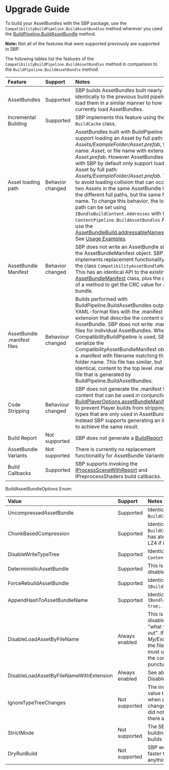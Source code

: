# Upgrade Guide

To build your AssetBundles with the SBP package, use the `CompatibilityBuildPipeline.BuildAssetBundles` method wherever you used the [BuildPipeline.BuildAssetBundle](https://docs.unity3d.com/ScriptReference/BuildPipeline.BuildAssetBundles.html) method.

**Note:** Not all of the features that were supported previously are supported in SBP.

The following tables list the features of the `CompatibilityBuildPipeline.BuildAssetBundles` method in comparison to the `BuildPipeline.BuildAssetBundle` method.

| Feature| Support | Notes |
|:---|:---|:---|
| AssetBundles| Supported | SBP builds AssetBundles built nearly identically to the previous build pipeline. You load them in a similar manner to how you currently load AssetBundles.  |
| Incremental Building | Supported | SBP implements this feature using the new `BuildCache` class. |
| Asset loading path| Behavior changed | AssetBundles built with BuildPipeline today support loading an Asset by full path: *Assets/ExampleFolder/Asset.prefab*, file name: *Asset*, or file name with extension: *Asset.prefab*. However AssetBundles built with SBP by default only support loading an Asset by full path: *Assets/ExampleFolder/Asset.prefab*. This is to avoid loading collision that can occur if two Assets in the same AssetBundle have the different full paths, but the same file name. To change this behavior, the loading path can be set using `IBundleBuildContent.Addresses` with the `ContentPipeline.BuildAssetBundles` API or use the [AssetBundleBuild.addressableNames](https://docs.unity3d.com/ScriptReference/AssetBundleBuild-addressableNames.html) field. See [Usage Examples](UsageExamples.md). |
| AssetBundle Manifest | Behavior changed | SBP does not write an AssetBundle storing the AssetBundleManifest object. SBP implements replacement functionality with the class `CompatibilityAssetBundleManifest`. This has an identical API to the existing [AssetBundleManifest](https://docs.unity3d.com/ScriptReference/AssetBundleManifest.html) class, plus the addition of a method to get the CRC value for a bundle.|
| AssetBundle .manifest files | Behaviour changed | Builds performed with BuildPipeline.BuildAssetBundles output YAML-format files with the .manifest file extension that describe the content of each AssetBundle.  SBP does not write .manifest files for individual AssetBundles. When CompatibilityBuildPipeline is used, SBP will serialize the CompatibilityAssetBundleManifest object to a .manifest with filename matching the build folder name. This file has similar, but not identical, content to the top level .manifest file that is generated by BuildPipeline.BuildAssetBundles. |
| Code Stripping | Behaviour changed | SBP does not generate the .manifest file content that can be used in conjunction with [BuildPlayerOptions.assetBundleManifestPath](https://docs.unity3d.com/ScriptReference/BuildPlayerOptions-assetBundleManifestPath.html) to prevent Player builds from stripping out types that are only used in AssetBundles.  Instead SBP supports generating an link.xml to achieve the same result.|
| Build Report | Not supported | SBP does not generate a [BuildReport](https://docs.unity3d.com/ScriptReference/Build.Reporting.BuildReport.html) file. |
| AssetBundle Variants| Not supported | There is currently no replacement functionality for AssetBundle Variants. |
| Build Callbacks | Supported | SBP supports invoking the [IProcessSceneWithReport](https://docs.unity3d.com/ScriptReference/Build.IProcessSceneWithReport.html) and IPreprocessShaders build callbacks. |

BuildAssetBundleOptions Enum:

| Value| Support | Notes |
|:---|:---|:---|
| UncompressedAssetBundle| Supported | Identical to using `BuildCompression.DefaultUncompressed`. |
| ChunkBasedCompression | Supported | Identical to using `BuildCompression.DefaultLZ4`. **Note:** This has always been LZ4HC in the Editor, and LZ4 if it was recompressed at Runtime. |
| DisableWriteTypeTree | Supported | Identical to using `ContentBuildFlags.DisableWriteTypeTree`. |
| DeterministicAssetBundle | Supported | This is enabled by default, and it can’t be disabled. SBP builds deterministically. |
| ForceRebuildAssetBundle | Supported | Identical to using `IBuildParameters.UseCache = false;`. |
| AppendHashToAssetBundleName | Supported | Identical to using `IBundleBuildParameters.AppendHash = true;`. |
| DisableLoadAssetByFileName | Always enabled | This is enabled by default, and can’t be disabled. SBP is strict about the rule: "what you pass in is exactly what you get out". If you pass in *My/Example1/Example2/Asset.asset* as the file name to use to load the Asset, you must use that identifier exactly, including the correct upper and lower case, and all punctuation. |
| DisableLoadAssetByFileNameWithExtension | Always enabled | See above details on DisableLoadAssetByFileName. |
| IgnoreTypeTreeChanges | Not supported | The incremental build system used this value to prevent rebuilding AssetBundles when an Asset's serialization layout changed, but the data for the Asset itself did not change. SBP currently rebuilds if there are any changes. |
| StrictMode | Not supported | The SBP is stricter about properly building AssetBundles and knowing when builds fail.  |
| DryRunBuild | Not supported | SBP works fundamentally differently. It is faster to do a full build to determine if anything has changed. |
